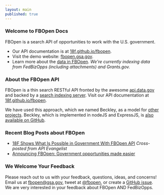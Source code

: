 ```yaml
---
layout: main
published: true
---
```


### Welcome to FBOpen Docs

FBOpen is a search API of opportunities to work with the U.S. government.

* Our API documentation is at [18f.github.io/fbopen](https://18f.github.io/fbopen/).
* Visit the demo website: [fbopen.gsa.gov](https://fbopen.gsa.gov).
* Learn more about the [data in FBOpen](/fbopen-docs/data-sources). _We're currently indexing data from FedBizOpps (including attachments) and Grants.gov._

### About the FBOpen API

FBOpen is a thin search RESTful API fronted by the awesome [api.data.gov](https://api.data.gov) and backed by a [search indexing server](https://www.elasticsearch.org). Visit our API documentation at [18f.github.io/fbopen](https://18f.github.io/fbopen/).

We have used this approach, which we named Beckley, as a model for [other projects](http://18fblog.tumblr.com/post/85232393363/a-few-notes-on-notalone-gov). Beckley, which is implemented in nodeJS and ExpressJS, is [also available on GitHub](https://github.com/18f/beckley).

### Recent Blog Posts about FBOpen

* [18F Shows What Is Possible in Government With FBOpen API](http://18fblog.tumblr.com/post/85434416767/18f-shows-what-is-possible-in-government-with-fbopen) _Cross-posted from API Evangelist_
* [Announcing FBOpen: Government opportunities made easier](18fblog.tumblr.com/post/81293178801/announcing-fbopen-government-opportunities-made-easier)

### We Welcome Your Feedback

Please reach out to us with your feedback, questions, ideas, and concerns! Email us at <a href="mailto:fbopen@gsa.gov">fbopen@gsa.gov</a>, tweet at [@fbopen](https://twitter.com/fbopen), or create a [GitHub issue](https://github.com/18f/fbopen/issues/new). We are very interested in your feedback about FBOpen AND FedBizOpps.
